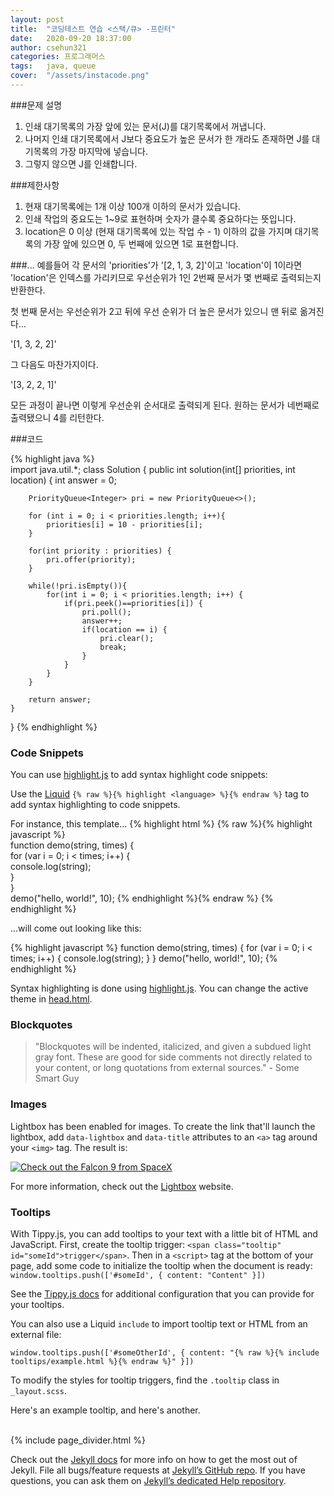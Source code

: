 ```yaml
---
layout: post
title:  "코딩테스트 연습 <스택/큐> -프린터"
date:   2020-09-20 18:37:00
author: csehun321
categories: 프로그래머스
tags:	java, queue
cover:  "/assets/instacode.png"
---
```

###문제 설명

1. 인쇄 대기목록의 가장 앞에 있는 문서(J)를 대기목록에서 꺼냅니다.
2. 나머지 인쇄 대기목록에서 J보다 중요도가 높은 문서가 한 개라도 존재하면 J를 대기목록의 가장 마지막에 넣습니다.
3. 그렇지 않으면 J를 인쇄합니다.

###제한사항
1. 현재 대기목록에는 1개 이상 100개 이하의 문서가 있습니다.
2. 인쇄 작업의 중요도는 1~9로 표현하며 숫자가 클수록 중요하다는 뜻입니다.
3. location은 0 이상 (현재 대기목록에 있는 작업 수 - 1) 이하의 값을 가지며 대기목록의 가장 앞에 있으면 0, 두 번째에 있으면 1로 표현합니다.

###...
 예를들어 각 문서의 'priorities'가 '[2, 1, 3, 2]'이고 'location'이 1이라면 'location'은 인덱스를 가리키므로 우선순위가 1인 2번째 문서가 몇 번째로 출력되는지 반환한다.

 첫 번째 문서는 우선순위가 2고 뒤에 우선 순위가 더 높은 문서가 있으니 맨 뒤로 옮겨진다...

 '[1, 3, 2, 2]'

 그 다음도 마찬가지이다.

 '[3, 2, 2, 1]'

 모든 과정이 끝나면 이렇게 우선순위 순서대로 출력되게 된다.
 원하는 문서가 네번째로 출력됐으니 4를 리턴한다.


 ###코드

 {% highlight java %}    
 import java.util.*;
 class Solution {
    public int solution(int[] priorities, int location) {
        int answer = 0;

        PriorityQueue<Integer> pri = new PriorityQueue<>();

        for (int i = 0; i < priorities.length; i++){
            priorities[i] = 10 - priorities[i];
        }

        for(int priority : priorities) {
            pri.offer(priority);
        }

        while(!pri.isEmpty()){
            for(int i = 0; i < priorities.length; i++) {
                if(pri.peek()==priorities[i]) {
                    pri.poll();
                    answer++;
                    if(location == i) {
                        pri.clear();
                        break;
                    }
                }
            }
        }

        return answer;
    }
 }
 {% endhighlight %}

 
### Code Snippets

You can use [highlight.js][highlight] to add syntax highlight code snippets:

Use the [Liquid][liquid] `{% raw %}{% highlight <language> %}{% endraw %}` tag to add syntax highlighting to code snippets.

For instance, this template...
{% highlight html %}
{% raw %}{% highlight javascript %}    
function demo(string, times) {    
  for (var i = 0; i < times; i++) {    
    console.log(string);    
  }    
}    
demo("hello, world!", 10);
{% endhighlight %}{% endraw %}
{% endhighlight %}

...will come out looking like this:

{% highlight javascript %}
function demo(string, times) {
  for (var i = 0; i < times; i++) {
    console.log(string);
  }
}
demo("hello, world!", 10);
{% endhighlight %}

Syntax highlighting is done using [highlight.js][highlight]. You can change the active theme in [head.html](https://github.com/bencentra/centrarium/blob/2dcd73d09e104c3798202b0e14c1db9fa6e77bc7/_includes/head.html#L15).

### Blockquotes

> "Blockquotes will be indented, italicized, and given a subdued light gray font. These are good for side comments not directly related to your content, or long quotations from external sources." - Some Smart Guy

### Images

Lightbox has been enabled for images. To create the link that'll launch the lightbox, add <code>data-lightbox</code> and <code>data-title</code> attributes to an <code>&lt;a&gt;</code> tag around your <code>&lt;img&gt;</code> tag. The result is:

<a href="//bencentra.com/assets/images/falcon9_large.jpg" data-lightbox="falcon9-large" data-title="Check out the Falcon 9 from SpaceX">
  <img src="//bencentra.com/assets/images/falcon9_small.jpg" title="Check out the Falcon 9 from SpaceX">
</a>

For more information, check out the [Lightbox][lightbox] website.

### Tooltips

With Tippy.js, you can add tooltips to your text with a little bit of HTML and JavaScript. First, create the tooltip trigger: `<span class="tooltip" id="someId">trigger</span>`. Then in a `<script>` tag at the bottom of your page, add some code to initialize the tooltip when the document is ready: `window.tooltips.push(['#someId', { content: "Content" }])`

See the [Tippy.js docs](https://atomiks.github.io/tippyjs/) for additional configuration that you can provide for your tooltips.

You can also use a Liquid `include` to import tooltip text or HTML from an external file:

```
window.tooltips.push(['#someOtherId', { content: "{% raw %}{% include tooltips/example.html %}{% endraw %}" }])
```

To modify the styles for tooltip triggers, find the `.tooltip` class in `_layout.scss`.

Here's an <span class="tooltip" id="someId">example tooltip</span>, and <span class="tooltip" id="someOtherId">here's another</span>.

<br/>
{% include page_divider.html %}

Check out the [Jekyll docs][jekyll] for more info on how to get the most out of Jekyll. File all bugs/feature requests at [Jekyll’s GitHub repo][jekyll-gh]. If you have questions, you can ask them on [Jekyll’s dedicated Help repository][jekyll-help].

[jekyll]:      http://jekyllrb.com
[jekyll-gh]:   https://github.com/jekyll/jekyll
[jekyll-help]: https://github.com/jekyll/jekyll-help
[highlight]:   https://highlightjs.org/
[lightbox]:    http://lokeshdhakar.com/projects/lightbox2/
[jekyll-archive]: https://github.com/jekyll/jekyll-archives
[liquid]: https://github.com/Shopify/liquid/wiki/Liquid-for-Designers

<script>
window.tooltips = window.tooltips || []
window.tooltips.push(['#someId', { content: "This is the text of the tooltip!" }])
window.tooltips.push(['#someOtherId', { content: "{% include tooltips/example.html %}", placement: "right" }])
</script>
